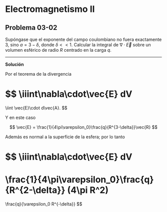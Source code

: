 # Electromagnetismo II
## Problema 03-02

Supóngase que el exponente del campo coulombiano no fuera exactamente 3,
sino $`a=3-\delta`$, donde $`\delta << 1`$. Calcular la integral de
$`\nabla\cdot\vec{E}`$ sobre un volumen esférico de radio $`R`$ centrado
en la carga $`q`$.

---

**Solución**

Por el teorema de la divergencia 

$$
\iiint\nabla\cdot\vec{E} dV
=
\iint \vec{E}\cdot d\vec{A}.
$$

Y en este caso 

$$
\vec{E} = \frac{1}{4\pi\varepsilon_0}\frac{q}{R^{3-\delta}}\vec{R}
$$

Además es normal a la superficie de la esfera; por lo tanto


$$
\iiint\nabla\cdot\vec{E} dV
=
\frac{1}{4\pi\varepsilon_0}\frac{q}{R^{2-\delta}} (4\pi R^2)
=
\frac{q}{\varepsilon_0 R^{-\delta}}
$$
